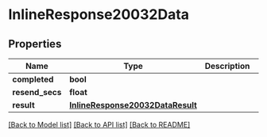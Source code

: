 # InlineResponse20032Data

## Properties
Name | Type | Description | Notes
------------ | ------------- | ------------- | -------------
**completed** | **bool** |  | [optional] 
**resend_secs** | **float** |  | [optional] 
**result** | [**InlineResponse20032DataResult**](InlineResponse20032DataResult.md) |  | [optional] 

[[Back to Model list]](../README.md#documentation-for-models) [[Back to API list]](../README.md#documentation-for-api-endpoints) [[Back to README]](../README.md)


